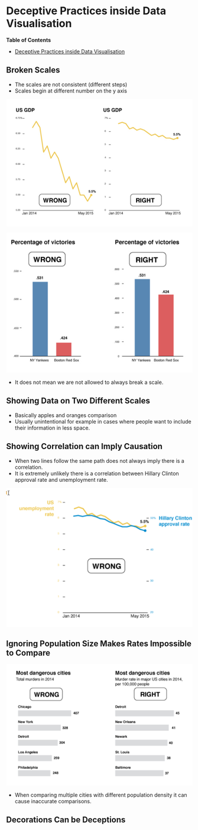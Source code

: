 # Deceptive Practices inside Data Visualisation

<!-- markdown-toc start - Don't edit this section. Run M-x markdown-toc-refresh-toc -->
**Table of Contents**

- [Deceptive Practices inside Data Visualisation](#deceptive-practices-inside-data-visualisation)

<!-- markdown-toc end -->

## Broken Scales
* The scales are not consistent (different steps)
* Scales begin at different number on the y axis

![](1.png) 

![](2.png) 

* It does not mean we are not allowed to always break a scale.

## Showing Data on Two Different Scales
* Basically apples and oranges comparison
* Usually unintentional for example in cases where people want to include their information in less space.

## Showing Correlation can Imply Causation
* When two lines follow the same path does not always imply there is a correlation.
* It is extremely unlikely there is a correlation between Hillary Clinton approval rate and unemployment rate.

![](4.png ) 

## Ignoring Population Size Makes Rates Impossible to Compare




![Alt Text](5.png )

* When comparing multiple cities with different population density it can cause inaccurate comparisons.

## Decorations Can be Deceptions

